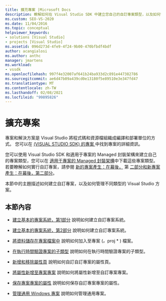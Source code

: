 ```yaml
---
title: 擴充專案 |Microsoft Docs
description: 瞭解如何在 Visual Studio SDK 中建立您自己的自訂專案類型，以及如何管理不同類型的 Visual Studio 解決方案。
ms.custom: SEO-VS-2020
ms.date: 11/04/2016
ms.topic: conceptual
helpviewer_keywords:
- solutions [Visual Studio]
- projects [Visual Studio]
ms.assetid: 096d273d-4fe9-4f24-9b00-470bfbdf4bdf
author: acangialosi
ms.author: anthc
manager: jmartens
ms.workload:
- vssdk
ms.openlocfilehash: 997f4e32007af641b24ba933d2c891e447382786
ms.sourcegitcommit: ae6d47b09a439cd0e13180f5e89510e3e347fd47
ms.translationtype: MT
ms.contentlocale: zh-TW
ms.lasthandoff: 02/08/2021
ms.locfileid: "99895826"
---
```

# <a name="extend-projects"></a>擴充專案
專案和解決方案是 Visual Studio 將程式碼和資源檔組織成編譯和部署單位的方式。 您可以在 [ (VISUAL STUDIO SDK) 的專案 ](../extensibility/extending-projects.md)中找到專案的詳細資訊。

 您可以使用 Visual Studio SDK 和適用于專案的 Managed 封裝架構來建立自己的專案類型，您可以在 [適用于專案的 Managed 封裝架構](https://github.com/tunnelvisionlabs/MPFProj10)中下載這些專案類型。 若要瞭解如何實行自訂專案，請參閱 [新的專案產生：在幕後，](../extensibility/internals/new-project-generation-under-the-hood-part-one.md) 第 [二部分和新專案產生：在幕後，第二部分](../extensibility/internals/new-project-generation-under-the-hood-part-two.md)。

 本節中的主題描述如何建立自訂專案，以及如何管理不同類型的 Visual Studio 方案。

## <a name="in-this-section"></a>本節內容
- [建立基本的專案系統，第1部分](../extensibility/creating-a-basic-project-system-part-1.md) 說明如何建立自訂專案系統。

- [建立基本的專案系統，第2部分](../extensibility/creating-a-basic-project-system-part-2.md) 說明如何建立自訂專案系統。

- [將資料儲存在專案檔案中](../extensibility/saving-data-in-project-files.md) 說明如何加入至專案 (<em>。</em>proj * ) 檔案。

- [在執行時間驗證專案的子類型](../extensibility/verifying-subtypes-of-a-project-at-run-time.md) 說明如何在執行時間驗證專案的子類型。

- [新增和移除屬性頁](../extensibility/adding-and-removing-property-pages.md) 說明如何自訂自訂專案的屬性頁。

- [將屬性新增至專案專案](../extensibility/adding-an-attribute-to-a-project-item.md) 說明如何將屬性新增至自訂專案專案。

- [保存專案專案的屬性](../extensibility/persisting-the-property-of-a-project-item.md) 說明如何保存自訂專案專案的屬性。

- [管理通用 Windows 專案](../extensibility/managing-universal-windows-projects.md) 說明如何管理通用專案。
